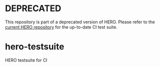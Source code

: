 # DEPRECATED

This repository is part of a deprecated version of HERO.  Please refer to the [current HERO repository](https://github.com/pulp-platform/hero) for the up-to-date CI test suite.

# hero-testsuite

HERO testsuite for CI
